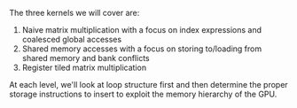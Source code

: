 The three kernels we will cover are:
1. Naive matrix multiplication with a focus on index expressions and coalesced
   global accesses
2. Shared memory accesses with a focus on storing to/loading from shared memory
   and bank conflicts
3. Register tiled matrix multiplication

At each level, we'll look at loop structure first and then determine the proper
storage instructions to insert to exploit the memory hierarchy of the GPU.
